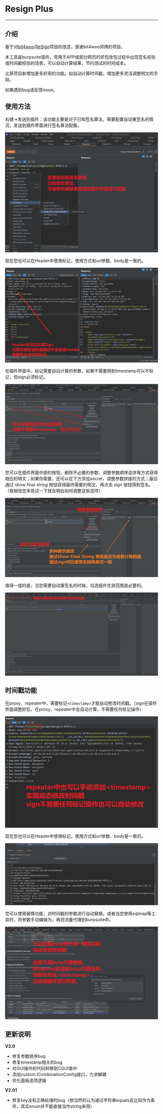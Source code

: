 # Resign Plus

---

## 介绍

基于对[bit4woo](https://github.com/bit4woo)/[ReSign](https://github.com/bit4woo/ReSign)项目的改造，感谢bit4woo师傅的项目。

本工具是burpsuite插件，常用于APP或部分网页的抓包改包过程中出现签名校验或时间戳校验的场景，可以自动计算结果，节约测试的时间成本。

比原项目新增加更多好用的功能。如自动计算时间戳，增加更多灵活调整明文的手段。

如果遇到bug请反馈issue。

## 使用方法

右键->发送到插件：该功能主要是对于已知签名算法，需要配置自动重签名的情况，发送到插件界面进行签名算法配置。

![image-20220513153426044](ReadMe.assets/image-20220513153426044-1694359391679-3.png)

现在您也可以在Header中使用<timestamp>标记，使用方式和url参数、body是一致的。

![image-20230910220448126](ReadMe.assets/image-20230910220448126.png)

在插件界面中，标记需要自动计算的参数，如果不需要用到timestamp可以不标记，但sign必须标记。

![image-20220511180538287](ReadMe.assets/image-20220511180538287-1694359398034-5.png)

您可以在插件界面中部的按钮，删除不必要的参数、调整参数顺序逆序等方式获得相应的明文；如果你需要，还可以在下方添加secret，调整参数拼接的方式；最后通过 show final string 按钮获得最终需要的明文，再点击 sign 按钮得到签名。（我相信您多尝试一下就会明白如何调整这些选项）

![image-20220511181004482](ReadMe.assets/image-20220511181004482-1694359399589-7.png)

值得一提的是，当您需要自动重签名的时候，勾选插件生效范围是必要的。

![image-20220511182909825](ReadMe.assets/image-20220511182909825-1694359400775-9.png)



## 时间戳功能

在proxy、repeater中，需要标记`<timestamp>`才能自动修改时间戳。（sign在插件界面调整好后，在proxy、repeater中会自动计算，不需要任何标记操作）

![image-20220511181829540](ReadMe.assets/image-20220511181829540-1694359402470-11.png)

现在您也可以在Header中使用<timestamp>标记，使用方式和url参数、body是一致的。

![8d80a0b8c14f53a8eec15e81a2847016](ReadMe.assets/8d80a0b8c14f53a8eec15e81a2847016.png)

您可以使用替换功能，对时间戳的参数进行自动替换。或者当您使用sqlmap等工具时，将参数手动编辑为<timestamp>，再将流量代理到burpsuite中。

![image-20220511182753051](ReadMe.assets/image-20220511182753051-1694359379104-1.png)


## 更新说明
**V2.0**
- 修复参数排序bug
- 修复timestamp相关的bug
- 对GUI操作的代码转移到CGUI类中
- 添加custom.ICombinationConfig接口，力求解耦
- 优化面板选项逻辑

**V2.01**
- 修复key没有正确处理的bug（想当然的认为通过字符串equals去比较作为条件，其实enum并不能直接当作string来用）